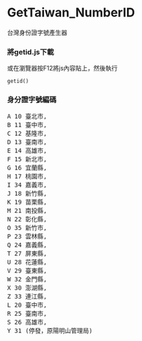 # GetTaiwan_NumberID
台灣身份證字號產生器

### 將getid.js下載
或在瀏覽器按F12將js內容貼上，然後執行
<pre><code>getid()</code></pre>
### 身分證字號編碼
<pre>A 10 臺北市,
B 11 臺中市,
C 12 基隆市,
D 13 臺南市,
E 14 高雄市,
F 15 新北市,
G 16 宜蘭縣,
H 17 桃園市,
I 34 嘉義市,
J 18 新竹縣,
K 19 苗栗縣,
M 21 南投縣,
N 22 彰化縣,
O 35 新竹市,
P 23 雲林縣,
Q 24 嘉義縣,
T 27 屏東縣,
U 28 花蓮縣,
V 29 臺東縣,
W 32 金門縣,
X 30 澎湖縣,
Z 33 連江縣,
L 20 臺中市,
R 25 臺南市,
S 26 高雄市,
Y 31 (停發，原陽明山管理局)</pre>
